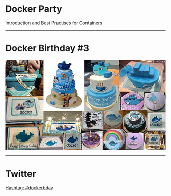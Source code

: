
# Docker Party

Introduction and Best Practises for Containers

---

# Docker Birthday #3

![Cake](images/docker_birthday_cake.png)

----

# Twitter 

[Hashtag: #dockerbday](https://twitter.com/search?f=images&vertical=default&q=%23dockerbday&src=tyah)
